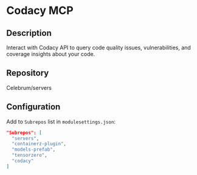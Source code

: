 # Codacy MCP

## Description
Interact with Codacy API to query code quality issues, vulnerabilities, and coverage insights about your code.

## Repository
Celebrum/servers

## Configuration
Add to `Subrepos` list in `modulesettings.json`:
```json
"Subrepos": [
  "servers",
  "containerz-plugin",
  "models-prefab",
  "tensorzero",
  "codacy"
]
```

